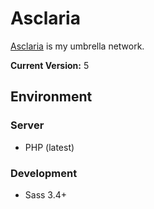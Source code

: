# Asclaria

[Asclaria](https://asclaria.org) is my umbrella network.

**Current Version:** 5

## Environment

### Server

* PHP (latest)

### Development

* Sass 3.4+